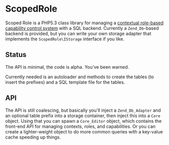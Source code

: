 # ScopedRole
Scoped Role is a PHP5.3 class library for managing a [contextual role-based capability control system](http://www.mrclay.org/2011/04/01/designing-a-contextual-role-based-capability-control-system/) with a SQL backend. Currently a `Zend_Db`-based backend is provided, but you can write your own storage adapter that implements the `ScopedRole\IStorage` interface if you like.

## Status
The API is minimal, the code is alpha. You've been warned.

Currently needed is an autoloader and methods to create the tables (to insert the prefixes) and a SQL template file for the tables.

## API
The API is still coalescing, but basically you'll inject a `Zend_Db_Adapter` and an optional table prefix into a storage container, then inject this into a `Core` object. Using that you can spawn a `Core_Editor` object, which contains the front-end API for managing contexts, roles, and capabilities. Or you can create a lighter-weight object to do more common queries with a key-value cache speeding up things.
